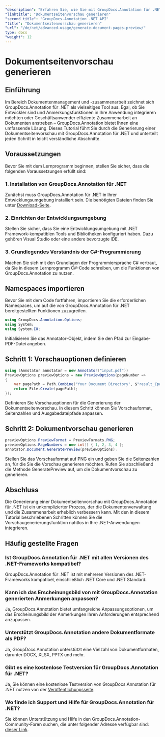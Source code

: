 ```yaml
---
"description": "Erfahren Sie, wie Sie mit GroupDocs.Annotation für .NET effizient eine Dokumentseitenvorschau erstellen. Verbessern Sie Ihre Dokumentenverwaltungs-Workflows mit diesem umfassenden Tool."
"linktitle": "Dokumentseitenvorschau generieren"
"second_title": "GroupDocs.Annotation .NET API"
"title": "Dokumentseitenvorschau generieren"
"url": "/de/net/advanced-usage/generate-document-pages-preview/"
type: docs
"weight": 12
---
```


# Dokumentseitenvorschau generieren

## Einführung
Im Bereich Dokumentenmanagement und -zusammenarbeit zeichnet sich GroupDocs.Annotation für .NET als vielseitiges Tool aus. Egal, ob Sie Entwickler sind und Anmerkungsfunktionen in Ihre Anwendung integrieren möchten oder Geschäftsanwender effiziente Zusammenarbeit an Dokumenten anstreben – GroupDocs.Annotation bietet Ihnen eine umfassende Lösung. Dieses Tutorial führt Sie durch die Generierung einer Dokumentseitenvorschau mit GroupDocs.Annotation für .NET und unterteilt jeden Schritt in leicht verständliche Abschnitte.
## Voraussetzungen
Bevor Sie mit dem Lernprogramm beginnen, stellen Sie sicher, dass die folgenden Voraussetzungen erfüllt sind:
### 1. Installation von GroupDocs.Annotation für .NET
Zunächst muss GroupDocs.Annotation für .NET in Ihrer Entwicklungsumgebung installiert sein. Die benötigten Dateien finden Sie unter [Download-Seite](https://releases.groupdocs.com/annotation/net/).
### 2. Einrichten der Entwicklungsumgebung
Stellen Sie sicher, dass Sie eine Entwicklungsumgebung mit .NET Framework-kompatiblen Tools und Bibliotheken konfiguriert haben. Dazu gehören Visual Studio oder eine andere bevorzugte IDE.
### 3. Grundlegendes Verständnis der C#-Programmierung
Machen Sie sich mit den Grundlagen der Programmiersprache C# vertraut, da Sie in diesem Lernprogramm C#-Code schreiben, um die Funktionen von GroupDocs.Annotation zu nutzen.

## Namespaces importieren
Bevor Sie mit dem Code fortfahren, importieren Sie die erforderlichen Namespaces, um auf die von GroupDocs.Annotation für .NET bereitgestellten Funktionen zuzugreifen.

```csharp
using GroupDocs.Annotation.Options;
using System;
using System.IO;

```
Initialisieren Sie das Annotator-Objekt, indem Sie den Pfad zur Eingabe-PDF-Datei angeben.
## Schritt 1: Vorschauoptionen definieren
```csharp
using (Annotator annotator = new Annotator("input.pdf"))
PreviewOptions previewOptions = new PreviewOptions(pageNumber =>
{
    var pagePath = Path.Combine("Your Document Directory", $"result_{pageNumber}.png");
    return File.Create(pagePath);
});
```
Definieren Sie Vorschauoptionen für die Generierung der Dokumentseitenvorschau. In diesem Schritt können Sie Vorschauformat, Seitenzahlen und Ausgabedateipfade anpassen.
## Schritt 2: Dokumentvorschau generieren
```csharp
previewOptions.PreviewFormat = PreviewFormats.PNG;
previewOptions.PageNumbers = new int[] { 1, 2, 3, 4 };
annotator.Document.GeneratePreview(previewOptions);
```
Stellen Sie das Vorschauformat auf PNG ein und geben Sie die Seitenzahlen an, für die Sie die Vorschau generieren möchten. Rufen Sie abschließend die Methode GeneratePreview auf, um die Dokumentvorschau zu generieren.

## Abschluss
Die Generierung einer Dokumentseitenvorschau mit GroupDocs.Annotation für .NET ist ein unkomplizierter Prozess, der die Dokumentenverwaltung und die Zusammenarbeit erheblich verbessern kann. Mit den in diesem Tutorial beschriebenen Schritten können Sie die Vorschaugenerierungsfunktion nahtlos in Ihre .NET-Anwendungen integrieren.
## Häufig gestellte Fragen
### Ist GroupDocs.Annotation für .NET mit allen Versionen des .NET-Frameworks kompatibel?
GroupDocs.Annotation für .NET ist mit mehreren Versionen des .NET-Frameworks kompatibel, einschließlich .NET Core und .NET Standard.
### Kann ich das Erscheinungsbild von mit GroupDocs.Annotation generierten Anmerkungen anpassen?
Ja, GroupDocs.Annotation bietet umfangreiche Anpassungsoptionen, um das Erscheinungsbild der Anmerkungen Ihren Anforderungen entsprechend anzupassen.
### Unterstützt GroupDocs.Annotation andere Dokumentformate als PDF?
Ja, GroupDocs.Annotation unterstützt eine Vielzahl von Dokumentformaten, darunter DOCX, XLSX, PPTX und mehr.
### Gibt es eine kostenlose Testversion für GroupDocs.Annotation für .NET?
Ja, Sie können eine kostenlose Testversion von GroupDocs.Annotation für .NET nutzen von der [Veröffentlichungsseite](https://releases.groupdocs.com/).
### Wo finde ich Support und Hilfe für GroupDocs.Annotation für .NET?
Sie können Unterstützung und Hilfe in den GroupDocs.Annotation-Community-Foren suchen, die unter folgender Adresse verfügbar sind: [dieser Link](https://forum.groupdocs.com/c/annotation/10).
